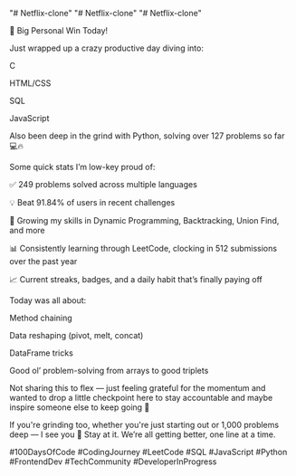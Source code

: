 "# Netflix-clone" 
"# Netflix-clone" 
"# Netflix-clone"


🚀 Big Personal Win Today!

Just wrapped up a crazy productive day diving into:

C

HTML/CSS

SQL

JavaScript

Also been deep in the grind with Python, solving over 127 problems so far 💻🔥

Some quick stats I’m low-key proud of:

✅ 249 problems solved across multiple languages

💡 Beat 91.84% of users in recent challenges

🧠 Growing my skills in Dynamic Programming, Backtracking, Union Find, and more

📊 Consistently learning through LeetCode, clocking in 512 submissions over the past year

📈 Current streaks, badges, and a daily habit that’s finally paying off

Today was all about:

Method chaining

Data reshaping (pivot, melt, concat)

DataFrame tricks

Good ol’ problem-solving from arrays to good triplets

Not sharing this to flex — just feeling grateful for the momentum and wanted to drop a little checkpoint here to stay accountable and maybe inspire someone else to keep going 💪

If you're grinding too, whether you're just starting out or 1,000 problems deep — I see you 👀 Stay at it. We’re all getting better, one line at a time.

#100DaysOfCode #CodingJourney #LeetCode #SQL #JavaScript #Python #FrontendDev #TechCommunity #DeveloperInProgress

